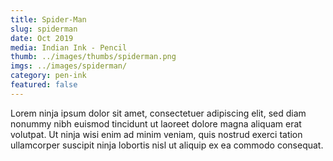 ```yaml
---
title: Spider-Man
slug: spiderman
date: Oct 2019
media: Indian Ink - Pencil
thumb: ../images/thumbs/spiderman.png
imgs: ../images/spiderman/
category: pen-ink
featured: false
---
```


Lorem ninja ipsum dolor sit amet, consectetuer adipiscing elit, sed diam nonummy nibh euismod tincidunt ut laoreet dolore magna aliquam erat volutpat. Ut ninja wisi enim ad minim veniam, quis nostrud exerci tation ullamcorper suscipit ninja lobortis nisl ut aliquip ex ea commodo consequat.